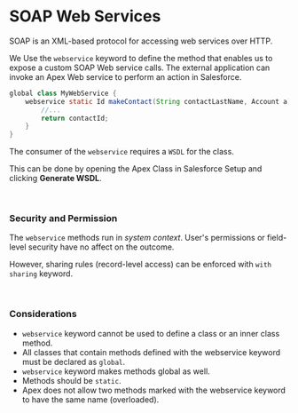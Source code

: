 # SOAP Web Services

SOAP is an XML-based protocol for accessing web services over HTTP.

We Use the `webservice` keyword to define the method that enables us to expose a custom SOAP Web service calls. The external application can invoke an Apex Web service to perform an action in Salesforce.

```java
global class MyWebService {
    webservice static Id makeContact(String contactLastName, Account a) {
        //...
        return contactId;
    }
}
```

The consumer of the `webservice` requires a `WSDL` for the class.

This can be done by opening the Apex Class in Salesforce Setup and clicking **Generate WSDL**.

<br>

### Security and Permission

The `webservice` methods run in *system context*. User's permissions or field-level security have no affect on the outcome.

However, sharing rules (record-level access) can be enforced with `with sharing` keyword.

<br>

### Considerations

- `webservice` keyword cannot be used to define a class or an inner class method.
- All classes that contain methods defined with the webservice keyword must be declared as `global`.
- `webservice` keyword makes methods global as well.
- Methods should be `static`.
- Apex does not allow two methods marked with the webservice keyword to have the same name (overloaded).